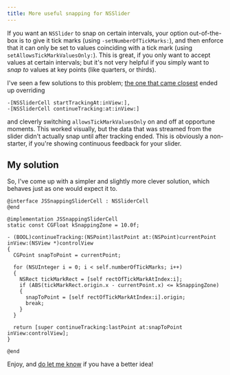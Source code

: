 ```yaml
---
title: More useful snapping for NSSlider
---
```


If you want an `NSSlider` to snap on certain intervals, your option
out-of-the-box is to give it tick marks (using
`-setNumberOfTickMarks:`), and then enforce that it can only be set to
values coinciding with a tick mark (using
`setAllowsTickMarkValuesOnly:`). This is great, if you only want to
accept values at certain intervals; but it's not very helpful if you
simply want to *snap to* values at key points (like quarters, or
thirds).

<!--more-->

I've seen a few solutions to this problem; [the one that came
closest](http://stackoverflow.com/questions/5843699/hot-to-create-custom-nsslider-like-start-screen-saver-slider-in-system-prefer)
ended up overriding

~~~~{.ObjectiveC .numberLines}
-[NSSliderCell startTrackingAt:inView:],
-[NSSliderCell continueTracking:at:inView:]
~~~~

and cleverly switching `allowsTickMarkValuesOnly` on and off at
opportune moments. This worked visually, but the data that was streamed
from the slider didn't actually snap until after tracking ended. This is
obviously a non-starter, if you're showing continuous feedback for your
slider.

My solution
------------

So, I've come up with a simpler and slightly more clever solution, which behaves
just as one would expect it to.

~~~~{.ObjectiveC .numberLines}
@interface JSSnappingSliderCell : NSSliderCell
@end

@implementation JSSnappingSliderCell
static const CGFloat kSnappingZone = 10.0f;

- (BOOL)continueTracking:(NSPoint)lastPoint at:(NSPoint)currentPoint inView:(NSView *)controlView
{
  CGPoint snapToPoint = currentPoint;

  for (NSUInteger i = 0; i < self.numberOfTickMarks; i++)
  {
    NSRect tickMarkRect = [self rectOfTickMarkAtIndex:i];
    if (ABS(tickMarkRect.origin.x - currentPoint.x) <= kSnappingZone)
    {
      snapToPoint = [self rectOfTickMarkAtIndex:i].origin;
      break;
    }
  }

  return [super continueTracking:lastPoint at:snapToPoint inView:controlView];
}

@end
~~~~

Enjoy, and [do let me know](http://www.twitter.com/jonsterling) if you
have a better idea!
